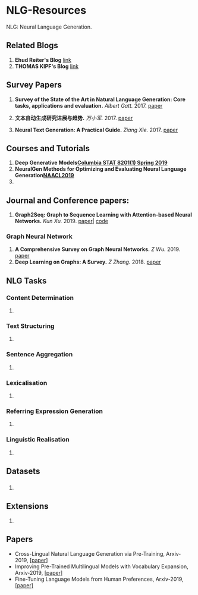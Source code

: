 # NLG-Resources
NLG: Neural Language Generation.


## Related Blogs

1. **Ehud Reiter's Blog**
   [link](https://ehudreiter.com)
2. **THOMAS KIPF's Blog**
   [link](https://tkipf.github.io/graph-convolutional-networks/)

## Survey Papers

1. **Survey of the State of the Art in Natural Language Generation: Core tasks, applications and evaluation.**
   _Albert Gatt._
   2017.
   [paper](https://arxiv.org/pdf/1703.09902.pdf)
   
2. **文本自动生成研究进展与趋势.**
   _万小军._
   2017.
   [paper](http://59.108.48.12/lcwm/wanxj/files/TextGenerationSurvey.pdf)
   
3. **Neural Text Generation: A Practical Guide.**
   _Ziang Xie._
   2017.
   [paper](https://arxiv.org/abs/1711.09534)
   
## Courses and Tutorials
1. **Deep Generative Models[Columbia STAT 8201(1) Spring 2019](http://stat.columbia.edu/~cunningham/teaching/GR8201/)**
2. **NeuralGen Methods for Optimizing and Evaluating Neural Language Generation[NAACL2019](http://neuralgen.io/)**
3.    
## Journal and Conference papers:
1. **Graph2Seq: Graph to Sequence Learning with Attention-based Neural Networks.**
   _Kun Xu._
   2019.
   [paper](https://arxiv.org/abs/1804.00823)|
   [code](https://github.com/IBM/SQL-to-Text)

### Graph Neural Network

1. **A Comprehensive Survey on Graph Neural Networks.**
   _Z Wu._
   2019.
   [paper](https://arxiv.org/abs/1901.00596)
2. **Deep Learning on Graphs: A Survey.**
   _Z Zhang._
   2018.
   [paper](https://arxiv.org/abs/1812.04202)

## NLG Tasks

###  Content Determination

1.

### Text Structuring

1.

### Sentence Aggregation

1.

### Lexicalisation

1.

### Referring Expression Generation

1.

### Linguistic Realisation

1.

## Datasets

### 

1.


## Extensions

1.

## Papers
- Cross-Lingual Natural Language Generation via Pre-Training, Arxiv-2019, [[paper]](https://arxiv.org/pdf/1909.10481.pdf)
- Improving Pre-Trained Multilingual Models with Vocabulary Expansion, Arxiv-2019, [[paper]](https://arxiv.org/pdf/1909.12440.pdf)
- Fine-Tuning Language Models from Human Preferences, Arxiv-2019, [[paper]](https://arxiv.org/pdf/1909.08593.pdf)
